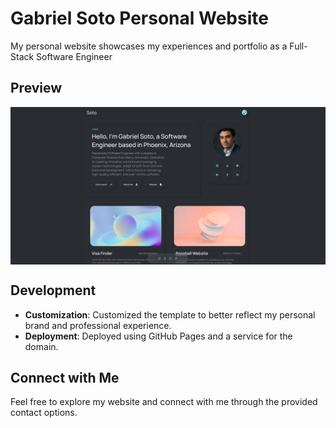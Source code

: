 # Gabriel Soto Personal Website
My personal website showcases my experiences and portfolio as a Full-Stack Software Engineer

## Preview
<div align="center">
    <a href="https://www.gabrielsotodev.com/">
        <img src="./images/GabrielSotoDev Website.png" align="center" width="1000px" alt="Gabriel's Portfolio Site Preview">
    </a>
</div>

## Development
- **Customization**: Customized the template to better reflect my personal brand and professional experience.
- **Deployment**: Deployed using GitHub Pages and a service for the domain.

## Connect with Me
Feel free to explore my website and connect with me through the provided contact options.

